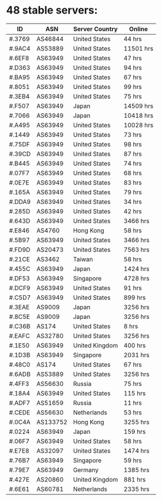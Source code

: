 # 48 stable servers:

| ID | ASN | Server Country | Online |
| ------ | ------ | ------ | ------ |
| #.3769 | AS46844 | United States | 44 hrs |
| #.9AC4 | AS53889 | United States | 11501 hrs |
| #.6EF8 | AS63949 | United States | 47 hrs |
| #.D363 | AS63949 | United States | 94 hrs |
| #.BA95 | AS63949 | United States | 67 hrs |
| #.8051 | AS63949 | United States | 99 hrs |
| #.3EB4 | AS63949 | United States | 75 hrs |
| #.F507 | AS63949 | Japan | 14509 hrs |
| #.7066 | AS63949 | Japan | 10418 hrs |
| #.A495 | AS63949 | United States | 10028 hrs |
| #.1449 | AS63949 | United States | 73 hrs |
| #.75DF | AS63949 | United States | 98 hrs |
| #.39CD | AS63949 | United States | 87 hrs |
| #.B445 | AS63949 | United States | 74 hrs |
| #.07F7 | AS63949 | United States | 68 hrs |
| #.0E7E | AS63949 | United States | 83 hrs |
| #.165A | AS63949 | United States | 79 hrs |
| #.DDA9 | AS63949 | United States | 34 hrs |
| #.285D | AS63949 | United States | 42 hrs |
| #.643D | AS63949 | United States | 3466 hrs |
| #.E846 | AS4760 | Hong Kong | 58 hrs |
| #.5B97 | AS63949 | United States | 3466 hrs |
| #.FD9D | AS20473 | United States | 7563 hrs |
| #.21CE | AS3462 | Taiwan | 58 hrs |
| #.455C | AS63949 | Japan | 1424 hrs |
| #.DF53 | AS63949 | Singapore | 4728 hrs |
| #.DCF9 | AS63949 | United States | 91 hrs |
| #.C5D7 | AS63949 | United States | 899 hrs |
| #.3EAE | AS9009 | Japan | 3256 hrs |
| #.8C5E | AS9009 | Japan | 3256 hrs |
| #.C36B | AS174 | United States | 8 hrs |
| #.EAFC | AS32780 | United States | 3256 hrs |
| #.1E50 | AS63949 | United Kingdom | 400 hrs |
| #.1D3B | AS63949 | Singapore | 2031 hrs |
| #.48C0 | AS174 | United States | 67 hrs |
| #.6ADB | AS53889 | United States | 3256 hrs |
| #.4FF3 | AS56630 | Russia | 75 hrs |
| #.18A4 | AS63949 | United States | 115 hrs |
| #.ADF7 | AS51659 | Russia | 11 hrs |
| #.CEDE | AS56630 | Netherlands | 53 hrs |
| #.0C4A | AS133752 | Hong Kong | 3255 hrs |
| #.0224 | AS63949 | Japan | 159 hrs |
| #.06F7 | AS63949 | United States | 58 hrs |
| #.E7E8 | AS32097 | United States | 1474 hrs |
| #.76B7 | AS63949 | Singapore | 59 hrs |
| #.79E7 | AS63949 | Germany | 1385 hrs |
| #.427E | AS20860 | United Kingdom | 881 hrs |
| #.6E61 | AS60781 | Netherlands | 2335 hrs |

